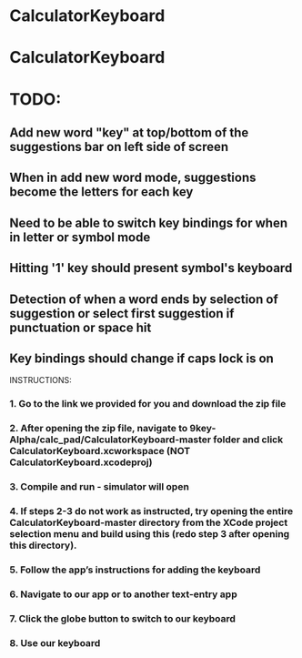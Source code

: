 # CalculatorKeyboard
# CalculatorKeyboard

# TODO:
## Add new word "key" at top/bottom of the suggestions bar on left side of screen
## When in add new word mode, suggestions become the letters for each key
## Need to be able to switch key bindings for when in letter or symbol mode
## Hitting '1' key should present symbol's keyboard
## Detection of when a word ends by selection of suggestion or select first suggestion if punctuation or space hit
## Key bindings should change if caps lock is on

INSTRUCTIONS:
### 1. Go to the link we provided for you and download the zip file
### 2. After opening the zip file, navigate to 9key-Alpha/calc_pad/CalculatorKeyboard-master folder and click CalculatorKeyboard.xcworkspace (NOT CalculatorKeyboard.xcodeproj)
### 3. Compile and run - simulator will open
### 4. If steps 2-3 do not work as instructed, try opening the entire CalculatorKeyboard-master directory from the XCode project selection menu and build using this (redo step 3 after opening this directory).
### 5. Follow the app’s instructions for adding the keyboard
### 6. Navigate to our app or to another text-entry app
### 7. Click the globe button to switch to our keyboard
### 8. Use our keyboard
